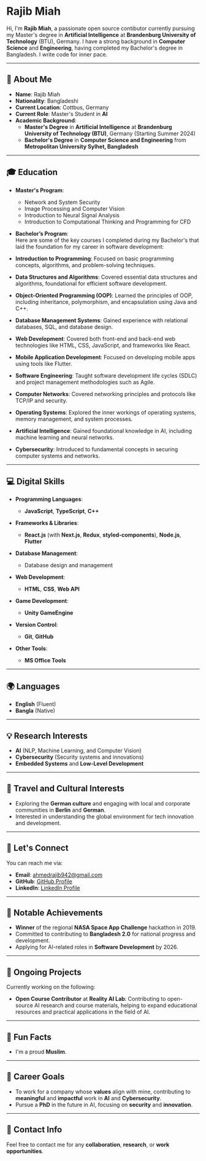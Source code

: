 # Rajib Miah

Hi, I'm **Rajib Miah**, a passionate open source contibutor currently pursuing my Master's degree in **Artificial Intelligence** at **Brandenburg University of Technology** (BTU), Germany. I have a strong background in **Computer Science** and **Engineering**, having completed my Bachelor's degree in Bangladesh. I write code for inner pace.

---

## 🚀 About Me

- **Name**: Rajib Miah
- **Nationality**: Bangladeshi
- **Current Location**: Cottbus, Germany
- **Current Role**: Master's Student in **AI**
- **Academic Background**:
  - **Master's Degree** in **Artificial Intelligence** at **Brandenburg University of Technology (BTU)**, Germany (Starting Summer 2024)
  - **Bachelor's Degree** in **Computer Science and Engineering** from **Metropolitan University Sylhet, Bangladesh**

---

## 🎓 Education

- **Master's Program**:  
   - Network and System Security  
   - Image Processing and Computer Vision  
   - Introduction to Neural Signal Analysis  
   - Introduction to Computational Thinking and Programming for CFD  
   
- **Bachelor’s Program**:  
Here are some of the key courses I completed during my Bachelor's that laid the foundation for my career in software development:

- **Introduction to Programming**: Focused on basic programming concepts, algorithms, and problem-solving techniques.
- **Data Structures and Algorithms**: Covered essential data structures and algorithms, foundational for efficient software development.
- **Object-Oriented Programming (OOP)**: Learned the principles of OOP, including inheritance, polymorphism, and encapsulation using Java and C++.
- **Database Management Systems**: Gained experience with relational databases, SQL, and database design.
- **Web Development**: Covered both front-end and back-end web technologies like HTML, CSS, JavaScript, and frameworks like React.
- **Mobile Application Development**: Focused on developing mobile apps using tools like Flutter.
- **Software Engineering**: Taught software development life cycles (SDLC) and project management methodologies such as Agile.
- **Computer Networks**: Covered networking principles and protocols like TCP/IP and security.
- **Operating Systems**: Explored the inner workings of operating systems, memory management, and system processes.
- **Artificial Intelligence**: Gained foundational knowledge in AI, including machine learning and neural networks.
- **Cybersecurity**: Introduced to fundamental concepts in securing computer systems and networks.

---


## 💻 Digital Skills

- **Programming Languages**:  
  - **JavaScript**, **TypeScript**, **C++**
  
- **Frameworks & Libraries**:  
  - **React.js** (with **Next.js**, **Redux**, **styled-components**), **Node.js**, **Flutter**

- **Database Management**:  
  - Database design and management

- **Web Development**:  
  - **HTML**, **CSS**, **Web API**

- **Game Development**:  
  - **Unity GameEngine**

- **Version Control**:  
  - **Git**, **GitHub**

- **Other Tools**:  
  - **MS Office Tools**


---

## 🌍 Languages

- **English** (Fluent)
- **Bangla** (Native)

---

## 💡 Research Interests

- **AI** (NLP, Machine Learning, and Computer Vision)
- **Cybersecurity** (Security systems and innovations)
- **Embedded Systems** and **Low-Level Development**

---

## 🧳 Travel and Cultural Interests

- Exploring the **German culture** and engaging with local and corporate communities in **Berlin** and **German**.
- Interested in understanding the global environment for tech innovation and development.

---

## 💬 Let's Connect

You can reach me via:
- **Email**: ahmedrajib942@gmail.com
- **GitHub**: [GitHub Profile](https://github.com/rajibmiah)
- **LinkedIn**: [LinkedIn Profile](https://www.linkedin.com/in/rajib-miah)

---

## 🌟 Notable Achievements

- **Winner** of the regional **NASA Space App Challenge** hackathon in 2019.
- Committed to contributing to **Bangladesh 2.0** for national progress and development.
- Applying for AI-related roles in **Software Development** by 2026.
  
---

## 📝 Ongoing Projects

Currently working on the following:
- **Open Course Contributor** at **Reality AI Lab**: Contributing to open-source AI research and course materials, helping to expand educational resources and practical applications in the field of AI.

---

## 📌 Fun Facts

- I'm a proud **Muslim**.

---

## 🏅 Career Goals

- To work for a company whose **values** align with mine, contributing to **meaningful** and **impactful** work in **AI** and **Cybersecurity**.
- Pursue a **PhD** in the future in AI, focusing on **security** and **innovation**.

---

## 📍 Contact Info

Feel free to contact me for any **collaboration**, **research**, or **work opportunities**.

